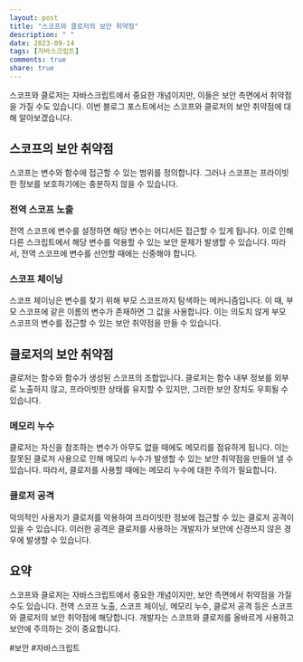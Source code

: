 ```yaml
---
layout: post
title: "스코프와 클로저의 보안 취약점"
description: " "
date: 2023-09-14
tags: [자바스크립트]
comments: true
share: true
---
```


스코프와 클로저는 자바스크립트에서 중요한 개념이지만, 이들은 보안 측면에서 취약점을 가질 수도 있습니다. 이번 블로그 포스트에서는 스코프와 클로저의 보안 취약점에 대해 알아보겠습니다.

## 스코프의 보안 취약점

스코프는 변수와 함수에 접근할 수 있는 범위를 정의합니다. 그러나 스코프는 프라이빗한 정보를 보호하기에는 충분하지 않을 수 있습니다.

### 전역 스코프 노출

전역 스코프에 변수를 설정하면 해당 변수는 어디서든 접근할 수 있게 됩니다. 이로 인해 다른 스크립트에서 해당 변수를 악용할 수 있는 보안 문제가 발생할 수 있습니다. 따라서, 전역 스코프에 변수를 선언할 때에는 신중해야 합니다.

### 스코프 체이닝

스코프 체이닝은 변수를 찾기 위해 부모 스코프까지 탐색하는 메커니즘입니다. 이 때, 부모 스코프에 같은 이름의 변수가 존재하면 그 값을 사용합니다. 이는 의도치 않게 부모 스코프의 변수를 접근할 수 있는 보안 취약점을 만들 수 있습니다.

## 클로저의 보안 취약점

클로저는 함수와 함수가 생성된 스코프의 조합입니다. 클로저는 함수 내부 정보를 외부로 노출하지 않고, 프라이빗한 상태를 유지할 수 있지만, 그러한 보안 장치도 우회될 수 있습니다.

### 메모리 누수

클로저는 자신을 참조하는 변수가 아무도 없을 때에도 메모리를 점유하게 됩니다. 이는 잘못된 클로저 사용으로 인해 메모리 누수가 발생할 수 있는 보안 취약점을 만들어 낼 수 있습니다. 따라서, 클로저를 사용할 때에는 메모리 누수에 대한 주의가 필요합니다.

### 클로저 공격

악의적인 사용자가 클로저를 악용하여 프라이빗한 정보에 접근할 수 있는 클로저 공격이 있을 수 있습니다. 이러한 공격은 클로저를 사용하는 개발자가 보안에 신경쓰지 않은 경우에 발생할 수 있습니다.

## 요약

스코프와 클로저는 자바스크립트에서 중요한 개념이지만, 보안 측면에서 취약점을 가질 수도 있습니다. 전역 스코프 노출, 스코프 체이닝, 메모리 누수, 클로저 공격 등은 스코프와 클로저의 보안 취약점에 해당합니다. 개발자는 스코프와 클로저를 올바르게 사용하고 보안에 주의하는 것이 중요합니다.

#보안 #자바스크립트